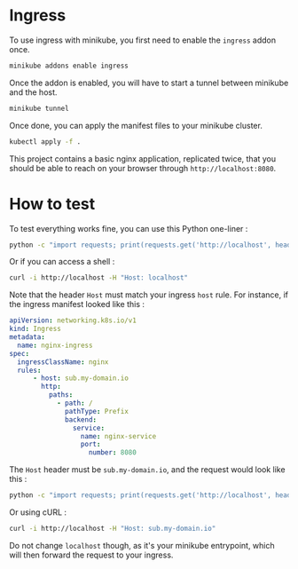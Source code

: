 # Ingress

To use ingress with minikube, you first need to enable the `ingress` addon once.

```bash
minikube addons enable ingress
```

Once the addon is enabled, you will have to start a tunnel between minikube and
the host.

```bash
minikube tunnel
```

Once done, you can apply the manifest files to your minikube cluster.

```bash
kubectl apply -f .
```

This project contains a basic nginx application, replicated twice, that you should
be able to reach on your browser through `http://localhost:8080`.

# How to test

To test everything works fine, you can use this Python one-liner :

```bash
python -c "import requests; print(requests.get('http://localhost', headers={'Host': 'localhost'}).text)"
```

Or if you can access a shell :
```bash
curl -i http://localhost -H "Host: localhost"
```

Note that the header `Host` must match your ingress `host` rule. For instance,
if the ingress manifest looked like this :

```yaml
apiVersion: networking.k8s.io/v1
kind: Ingress
metadata:
  name: nginx-ingress
spec:
  ingressClassName: nginx
  rules:
      - host: sub.my-domain.io
        http:
          paths:
            - path: /
              pathType: Prefix
              backend:
                service:
                  name: nginx-service
                  port:
                    number: 8080
```

The `Host` header must be `sub.my-domain.io`, and the request would look like
this :

```bash
python -c "import requests; print(requests.get('http://localhost', headers={'Host': 'sub.my-domain.io'}).text)"
```

Or using cURL :

```bash
curl -i http://localhost -H "Host: sub.my-domain.io"
```

Do not change `localhost` though, as it's your minikube entrypoint, which will
then forward the request to your ingress.
